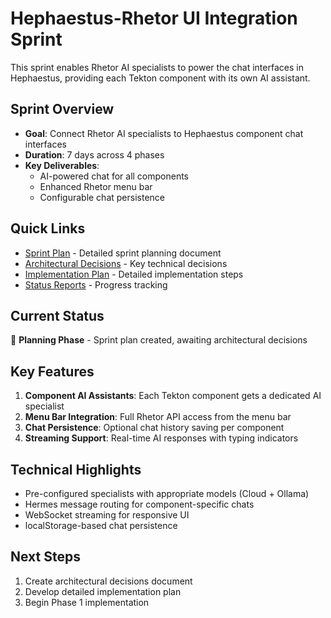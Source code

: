 # Hephaestus-Rhetor UI Integration Sprint

This sprint enables Rhetor AI specialists to power the chat interfaces in Hephaestus, providing each Tekton component with its own AI assistant.

## Sprint Overview

- **Goal**: Connect Rhetor AI specialists to Hephaestus component chat interfaces
- **Duration**: 7 days across 4 phases
- **Key Deliverables**: 
  - AI-powered chat for all components
  - Enhanced Rhetor menu bar
  - Configurable chat persistence

## Quick Links

- [Sprint Plan](./SprintPlan.md) - Detailed sprint planning document
- [Architectural Decisions](./ArchitecturalDecisions.md) - Key technical decisions
- [Implementation Plan](./ImplementationPlan.md) - Detailed implementation steps
- [Status Reports](./StatusReports/) - Progress tracking

## Current Status

🔵 **Planning Phase** - Sprint plan created, awaiting architectural decisions

## Key Features

1. **Component AI Assistants**: Each Tekton component gets a dedicated AI specialist
2. **Menu Bar Integration**: Full Rhetor API access from the menu bar
3. **Chat Persistence**: Optional chat history saving per component
4. **Streaming Support**: Real-time AI responses with typing indicators

## Technical Highlights

- Pre-configured specialists with appropriate models (Cloud + Ollama)
- Hermes message routing for component-specific chats
- WebSocket streaming for responsive UI
- localStorage-based chat persistence

## Next Steps

1. Create architectural decisions document
2. Develop detailed implementation plan
3. Begin Phase 1 implementation